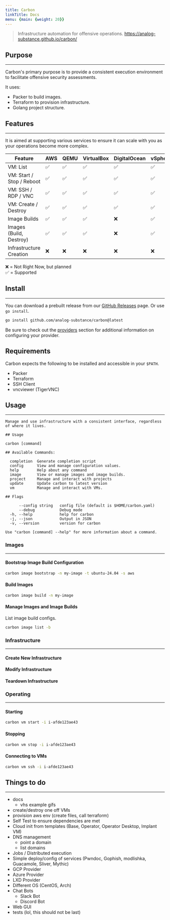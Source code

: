```yaml
---
title: Carbon
linkTitle: Docs
menu: {main: {weight: 20}}
---
```

> Infrastructure automation for offensive operations.
> https://analog-substance.github.io/carbon/

## Purpose
***

Carbon's primary purpose is to provide a consistent execution environment to
facilitate offensive security assessments.

It uses:
- Packer to build images.
- Terraform to provision infrastructure.
- Golang project structure.

## Features
***

It is aimed at supporting various services to ensure it can scale with you as
your operations become more complex.

| Feature                   | AWS | QEMU | VirtualBox | DigitalOcean | vSphere | Multipass | GCP | Azure |
|---------------------------|-----|------|------------|--------------|---------|-----------|-----|-------|
| VM: List                  | ✅   | ✅    | ✅          | ✅            | ✅       | ✅         | ✅   | ❌     |
| VM: Start / Stop / Reboot | ✅   | ✅    | ✅          | ✅            | ✅       | ✅         | ✅   | ❌     |
| VM: SSH / RDP / VNC       | ✅   | ✅    | ✅          | ✅            | ✅       | ✅         | ✅   | ❌     |
| VM: Create / Destroy      | ✅   | ✅    | ✅          | ✅            | ✅       | ✅         | ❌   | ❌     |
| Image Builds              | ✅   | ✅    | ✅          | ❌            | ✅       | ❌ N/A     | ❌   | ❌     |
| Images (Build, Destroy)   | ✅   | ✅    | ✅          | ❌            | ✅       | ❌ N/A     | ❌   | ❌     |
| Infrastructure Creation   | ❌   | ❌    | ❌          | ❌            | ❌       | ❌ N/A     | ❌   | ❌     |

❌ = Not Right Now, but planned  
✅ = Supported


## Install
***
You can download a prebuilt release from our [GitHub Releases](https://github.com/analog-substance/carbon/releases) page.
Or use `go install`.

```sh
go install github.com/analog-substance/carbon@latest
```
Be sure to check out the [providers](pkg/providers) section for additional information on configuring your provider.
## Requirements

Carbon expects the following to be installed and accessible in your `$PATH`.

- Packer
- Terraform
- SSH Client
- vncviewer (TigerVNC)

## Usage
***

```
Manage and use infrastructure with a consistent interface, regardless of where it lives.

## Usage
                                                                                                                                                                                                                                                                                                          
carbon [command]
                                                                                                                                                                                                                                                                                                                  
## Available Commands:
                                                                                                                                                                                                                                                                                                                  
  completion  Generate completion script
  config      View and manage configuration values.
  help        Help about any command
  image       View or manage images and image builds.
  project     Manage and interact with projects
  update      Update carbon to latest version
  vm          Manage and interact with VMs.
                                                                                                                                                                                                                                                                       
## Flags
                                                                                                                                                                                                                                                                                                          
      --config string   config file (default is $HOME/carbon.yaml)
      --debug           Debug mode
  -h, --help            help for carbon
  -j, --json            Output in JSON
  -v, --version         version for carbon
  
Use "carbon [command] --help" for more information about a command.
```

### Images
***

#### Bootstrap Image Build Configuration

```bash
carbon image bootstrap -n my-image -t ubuntu-24.04 -s aws
```

#### Build Images

```bash
carbon image build -n my-image
```

#### Manage Images and Image Builds

List image build configs.

```bash
carbon image list -b
```

### Infrastructure
***

#### Create New Infrastructure

#### Modify Infrastructure

#### Teardown Infrastructure

### Operating
***

#### Starting
```bash
carbon vm start -i i-afde123ae43
```

#### Stopping
```bash
carbon vm stop -i i-afde123ae43
```
#### Connecting to VMs

```bash
carbon vm ssh -i i-afde123ae43
```

## Things to do
***

- docs
  - vhs example gifs
- create/destroy one off VMs
- provision aws env (create files, call terraform)
- Self Test to ensure dependencies are met
- Cloud init from templates (Base, Operator, Operator Desktop, Implant VM)
- DNS management
    - point a domain
    - list domains
- Jobs / Distributed execution
- Simple deploy/config of services (Pwndoc, Gophish, modlishka, Guacamole, Sliver, Mythic)
- GCP Provider
- Azure Provider
- LXD Provider
- Different OS (CentOS, Arch)
- Chat Bots
    - Slack Bot
    - Discord Bot
- Web GUI
- tests (lol, this should not be last)
